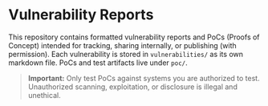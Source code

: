 # Vulnerability Reports


This repository contains formatted vulnerability reports and PoCs (Proofs of Concept) intended for tracking, sharing internally, or publishing (with permission). Each vulnerability is stored in `vulnerabilities/` as its own markdown file. PoCs and test artifacts live under `poc/`.


> **Important:** Only test PoCs against systems you are authorized to test. Unauthorized scanning, exploitation, or disclosure is illegal and unethical.

